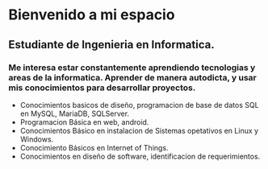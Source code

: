# Bienvenido a mi espacio

## Estudiante de Ingenieria en Informatica.

### Me interesa estar constantemente aprendiendo tecnologias y areas de la informatica. Aprender de manera autodicta, y usar mis conocimientos para desarrollar proyectos.

- Conocimientos basicos de diseño, programacion de base de datos SQL en MySQL, MariaDB, SQLServer.
- Programacion Básica en web, android.
- Conocimientos Básico en instalacion de Sistemas opetativos en Linux y Windows.
- Conocimiento Básicos en Internet of Things.
- Conocimientos en diseño de software, identificacion de requerimientos.

<!--
**Chepetozki/Chepetozki** is a ✨ _special_ ✨ repository because its `README.md` (this file) appears on your GitHub profile.

Here are some ideas to get you started:
- basados
- 🔭 I’m currently working on ...
- 🌱 I’m currently learning ...
- 👯 I’m looking to collaborate on ...
- 🤔 I’m looking for help with ...
- 💬 Ask me about ...
- 📫 How to reach me: ...
- 😄 Pronouns: ...
- ⚡ Fun fact: ...
-->
